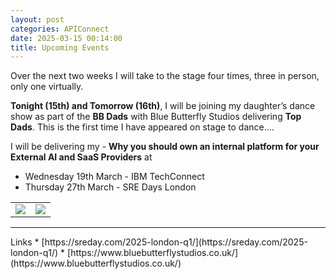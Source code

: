 ```yaml
---
layout: post
categories: APIConnect
date: 2025-03-15 00:14:00
title: Upcoming Events
---
```


Over the next two weeks I will take to the stage four times, three in person, only one virtually.

**Tonight (15th)  and Tomorrow (16th)**, I will be joining my daughter’s dance show as part of the **BB Dads** with Blue Butterfly Studios delivering **Top Dads**. This is the first time I have appeared on stage to dance....

I will be delivering my - **Why you should own an internal platform for your External AI and SaaS Providers** at
* Wednesday 19th March - IBM TechConnect
* Thursday 27th March - SRE Days London

<table valign=top><tr valign=top>
<td valign=top><img style="width: 100%, valign:top" src="https://chrisphillips-cminion.github.io/images/bbdads.png"></td>
<td valign=top><img style="width: 100%, valign:top" src="https://chrisphillips-cminion.github.io/images/sredays-sm.png"></td>
</tr></table>

<!--more-->
<HR>
Links
* [https://sreday.com/2025-london-q1/](https://sreday.com/2025-london-q1/)
* [https://www.bluebutterflystudios.co.uk/](https://www.bluebutterflystudios.co.uk/)
